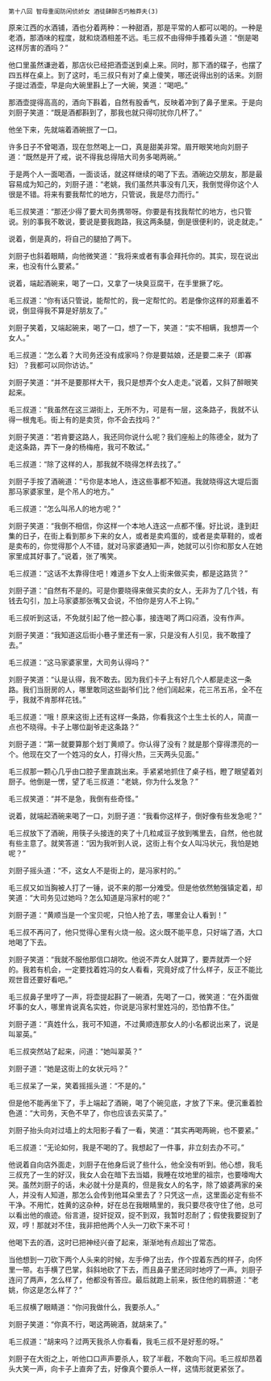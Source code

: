     第十八回 智母重闺防闲侦娇女 酒徒肆醉舌巧触莽夫(3) 

   原来江西的水酒铺，酒也分着两种：一种甜酒，那是平常的人都可以喝的。一种是老酒，那酒味的程度，就和烧酒相差不远。毛三叔不由得伸手搔着头道：“倒是喝这样厉害的酒吗？”

   他口里虽然谦逊着，那店伙已经把酒壶送到桌上来。同时，那下酒的碟子，也摆了四五样在桌上。到了这时，毛三叔只有对了桌上傻笑，哪还说得出别的话来。刘厨子提过酒壶，早是向大碗里斟上了一大碗，笑道：“喝吧。”

   那酒壶提得高高的，酒向下斟着，自然有股香气，反映着冲到了鼻子里来。于是向刘厨子笑道：“既是酒都斟到了，那我也就只得叨扰你几杯了。”

   他坐下来，先就端着酒碗抿了一口。

   许多日子不曾喝酒，现在忽然喝上一口，真是甜美非常。眉开眼笑地向刘厨子道：“既然是开了戒，说不得我总得陪大司务多喝两碗。”

   于是两个人一面喝酒，一面谈话，就这样继续的喝了下去。酒碗边交朋友，那是最容易成为知己的，刘厨子道：“老姚，我们虽然共事没有几天，我倒觉得你这个人很是不错。将来有要我帮忙的地方，只管说，我是尽力而行。”

   毛三叔笑道：“那还少得了要大司务携带呀。你要是有找我帮忙的地方，也只管说。别的事我不敢说，要说是要我跑路，我这两条腿，倒是很便利的，说走就走。”

   说着，倒是真的，将自己的腿拍了两下。

   刘厨子也斜着眼睛，向他微笑道：“我将来或者有事会拜托你的。其实，现在说出来，也没有什么要紧。”

   说着，端起酒碗来，喝了一口，又拿了一块臭豆腐干，在手里撅了吃。

   毛三叔道：“你有话只管说，能帮忙的，我一定帮忙的。若是像你这样的郑重着不说，倒显得我不算是好朋友了。”

   刘厨子笑着，又端起碗来，喝了一口，想了一下，笑道：“实不相瞒，我想弄一个女人。”

   毛三叔道：“怎么着？大司务还没有成家吗？你是要姑娘，还是要二来子（即寡妇）？我都可以同你访访。”

   刘厨子笑道：“并不是要那样大干，我只是想弄个女人走走。”说着，又斜了醉眼笑起来。

   毛三叔道：“我虽然在这三湖街上，无所不为，可是有一层，这条路子，我就不认得一根鬼毛。街上有的是卖货，你不会去找吗？”

   刘厨子笑道：“若肯要这路人，我还同你说什么呢？我们座船上的陈德全，就为了走这条路，弄下一身的杨梅疮，我可不敢试。”

   毛三叔道：“除了这样的人，那我就不晓得怎样去找了。”

   刘厨子手按了酒碗道：“亏你是本地人，连这些事都不知道。我就晓得这大堤后面那马家婆家里，是个吊人的地方。”

   毛三叔道：“怎么叫吊人的地方呢？”

   刘厨子笑道：“我倒不相信，你这样一个本地人连这一点都不懂。好比说，逢到赶集的日子，在街上看到那乡下来的女人，或者是卖鸡蛋的，或者是卖草鞋的，或者是卖布的，你觉得那个人不错，就对马家婆通知一声，她就可以引你和那女人在她家里成其好事了。”说着，张了嘴笑。

   毛三叔道：“这话不太靠得住吧！难道乡下女人上街来做买卖，都是这路货？”

   刘厨子道：“自然有不是的。可是你要晓得来做买卖的女人，无非为了几个钱，有钱去勾引，加上马家婆那张嘴又会说，不怕你是穷人不上钩。”

   毛三叔听到这话，不免就引起了他一腔心事，接连喝了两口闷酒，没有作声。

   刘厨子笑道：“我知道这后街小巷子里还有一家，只是没有人引见，我不敢撞了去。”

   毛三叔道：“这马家婆家里，大司务认得吗？”

   刘厨子笑道：“认是认得，我不敢去。因为我们卡子上有好几个人都是走这一条路。我们当厨房的人，哪里敢同这些副爷们比？他们阔起来，花三吊五吊，全不在乎，我就不肯那样花钱。”

   毛三叔道：“哦！原来这街上还有这样一条路，你看我这个土生土长的人，简直一点也不晓得。卡子上哪位副爷走这条路？”

   刘厨子道：“第一就要算那个划丁黄顺了。你认得了没有？就是那个穿得漂亮的一个。他现在交了一个姓冯的女人，打得火热，三天两头见面。”

   毛三叔那一颗心几乎由口腔子里直跳出来。手紧紧地抓住了桌子档，瞪了眼望着刘厨子。他倒是一愣，望了毛三叔道：“老姚，你为什么发急？”

   毛三叔笑道：“并不是急，我倒有些奇怪。”

   说着，就端起酒碗来喝了一口，刘厨子道：“我看你这样子，倒好像有些发急呢？”

   毛三叔放下了酒碗，用筷子头接连的夹了十几粒咸豆子放到嘴里去，自然，他也就有些主意了。就笑答道：“因为我听到人说，这街上有个女人叫冯状元，我怕是她呢？”

   刘厨子摇头道：“不，这女人不是街上的，是冯家村的。”

   毛三叔又如当胸被人打了一锤，说不来的那一分难受。但是他依然勉强镇定着，却笑道：“大司务见过她吗？怎么知道是冯家村的呢？”

   刘厨子道：“黄顺当是一个宝贝呢，只怕人抢了去，哪里会让人看到！”

   毛三叔不再问了，他只觉得心里有火烧一般。这火既不能平息，只好端了酒，大口地喝了下去。

   刘厨子笑道：“我就不服他那信口胡吹。他说不弄女人就算了，要弄就弄一个好的。我若有机会，一定要找着姓冯的女人看看，究竟好成了什么样子，反正不能比观世音还要好看吧。”

   毛三叔鼻子里哼了一声，将壶提起斟了一碗酒，先喝了一口，微笑道：“在外面做坏事的女人，哪里肯说真名实姓，你说是冯家村里姓冯的，恐怕靠不住。”

   刘厨子道：“真姓什么，我可不知道，不过黄顺连那女人的小名都说出来了，说是叫翠英。”

   毛三叔突然站了起来，问道：“她叫翠英？”

   刘厨子道：“她是这街上的女状元吗？”

   毛三叔呆了一呆，笑着摇摇头道：“不是的。”

   但是他不能再坐下了，手上端起了酒碗，喝了个碗见底，才放了下来。便沉重着脸色道：“大司务，天色不早了，你也应该去买菜了。”

   刘厨子抬头向对过墙上的太阳影子看了一看，笑道：“其实再喝两碗，也不要紧。”

   毛三叔道：“无论如何，我是不喝的了。我想起了一件事，非立刻去办不可。”

   他说着自向店外面走，刘厨子在他身后说了些什么，他全没有听到。他心想，我毛三叔充了一生的好汉，我女人会在暗下去当娼，我睡在坟地里的祖宗，也要嚎啕大哭。虽然刘厨子的话，未必就十分是真的，但是我女人的名字，除了娘婆两家的亲人，并没有人知道，那怎么会传到他耳朵里去了？只凭这一点，这里面必定有些不干净。不用忙，姓黄的这杂种，好在总在我眼睛里的，我只要尽夜守住了他，总可以看出他的痕迹。俗言道，捉奸捉双，捉不到双，我暂时忍耐了；假使我要捉到了双，哼！那就对不住，我非把他两个人头一刀砍下来不可！

   他喝下去的酒，这时已把神经兴奋了起来，渐渐地有点超出了常态。

   当他想到一刀砍下两个人头来的时候，左手伸了出去，作个捏着东西的样子，向怀里一带。右手横了巴掌，斜斜地砍了下去，而且鼻子里还同时地哼了一声。刘厨子连问了两声，怎么样了，他都没有答应。最后就跑上前来，扳住他的肩膀道：“老姚，你这是怎么样了？”

   毛三叔横了眼睛道：“你问我做什么，我要杀人。”

   刘厨子笑道：“你真不行，喝这两碗酒，就胡来了。”

   毛三叔道：“胡来吗？过两天我杀人你看看，我毛三叔不是好惹的呀。”

   刘厨子在大街之上，听他口口声声要杀人，软了半截，不敢向下问。毛三叔却昂着头大笑一声，向卡子上直奔了去，好像真个要杀人一样，这情形就更紧张了。

